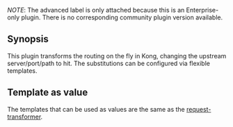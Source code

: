 _NOTE_: The advanced label is only attached because this is an Enterprise-only
plugin. There is no corresponding community plugin version available.

## Synopsis

This plugin transforms the routing on the fly in Kong, changing the upstream server/port/path to hit. The substitutions can be configured via flexible templates.

## Template as value

The templates that can be used as values are the same as the [request-transformer](/hub/kong-inc/request-transformer-advanced/).

[badge-travis-url]: https://travis-ci.com/Kong/kong-plugin-route-transformer-advanced/branches
[badge-travis-image]: https://travis-ci.com/Kong/kong-plugin-route-transformer-advanced.svg?token=BfzyBZDa3icGPsKGmBHb&branch=master
